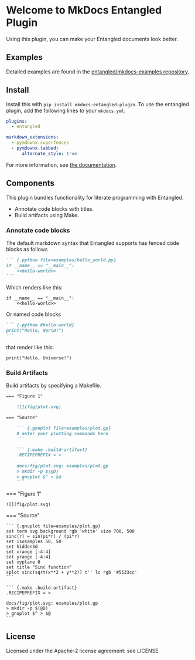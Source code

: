 # Welcome to MkDocs Entangled Plugin
Using this plugin, you can make your Entangled documents look better.

## Examples
Detailed examples are found in the [entangled/mkdocs-examples repository](https://entangled.github.io/mkdocs-examples).

## Install

Install this with `pip install mkdocs-entangled-plugin`. To use the entangled plugin, add the following lines to your `mkdocs.yml`:

```yaml
plugins:
  - entangled

markdown_extensions:
  - pymdownx.superfences
  - pymdownx.tabbed:
      alternate_style: true 
```

For more information, see [the documentation](https://entangled.github.io/mkdocs-plugin).

## Components
This plugin bundles functionality for literate programming with Entangled.

- Annotate code blocks with titles.
- Build artifacts using Make.

### Annotate code blocks
The default markdown syntax that Entangled supports has fenced code blocks as follows

~~~markdown
``` {.python file=examples/hello_world.py}
if __name__ == "__main__":
    <<hello-world>>
```
~~~

Which renders like this:

``` {.python file=examples/hello_world.py}
if __name__ == "__main__":
    <<hello-world>>
```

Or named code blocks

~~~markdown
``` {.python #hello-world}
print("Hello, World!")
```
~~~

that render like this:

``` {.python #hello-world}
print("Hello, Universe!")
```

### Build Artifacts

Build artifacts by specifying a Makefile.

~~~markdown
=== "Figure 1"

    ![](fig/plot.svg)

=== "Source"

    ``` {.gnuplot file=examples/plot.gp}
    # enter your plotting commands here
    ```

    ``` {.make .build-artifact}
    .RECIPEPREFIX = >
  
    docs/fig/plot.svg: examples/plot.gp
    > mkdir -p $(@D)
    > gnuplot $^ > $@
    ```
~~~

=== "Figure 1"

    ![](fig/plot.svg)

=== "Source"

    ``` {.gnuplot file=examples/plot.gp}
    set term svg background rgb 'white' size 700, 500
    sinc(r) = sin(pi*r) / (pi*r)
    set isosamples 50, 50
    set hidden3d
    set xrange [-4:4]
    set yrange [-4:4]
    set xyplane 0
    set title "Sinc function"
    splot sinc(sqrt(x**2 + y**2)) t'' lc rgb '#5533cc'
    ```

    ``` {.make .build-artifact}
    .RECIPEPREFIX = >
  
    docs/fig/plot.svg: examples/plot.gp
    > mkdir -p $(@D)
    > gnuplot $^ > $@
    ```

## License
Licensed under the Apache-2 license agreement: see LICENSE
